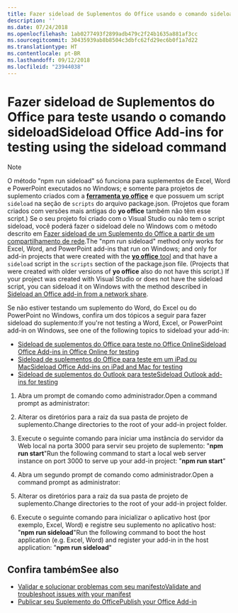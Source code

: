 ```yaml
---
title: Fazer sideload de Suplementos do Office usando o comando sideload
description: ''
ms.date: 07/24/2018
ms.openlocfilehash: 1ab0277493f2899adb479c2f24b1635a881af3cc
ms.sourcegitcommit: 30435939ab8b8504c3dbfc62fd29ec6b0f1a7d22
ms.translationtype: HT
ms.contentlocale: pt-BR
ms.lasthandoff: 09/12/2018
ms.locfileid: "23944038"
---
```

# <a name="sideload-office-add-ins-for-testing-using-the-sideload-command"></a><span data-ttu-id="ff023-102">Fazer sideload de Suplementos do Office para teste usando o **comando sideload**</span><span class="sxs-lookup"><span data-stu-id="ff023-102">Sideload Office Add-ins for testing using the **sideload command**</span></span>
 >[!NOTE]
><span data-ttu-id="ff023-p101">O método "npm run sideload" só funciona para suplementos de Excel, Word e PowerPoint executados no Windows; e somente para projetos de suplemento criados com a [**ferramenta yo office**](https://github.com/OfficeDev/generator-office) e que possuem um script `sideload` na seção de `scripts` do arquivo package.json. (Projetos que foram criados com versões mais antigas do **yo office** também não têm esse script.) Se o seu projeto foi criado com o Visual Studio ou não tem o script sideload, você poderá fazer o sideload dele no Windows com o método descrito em [Fazer sideload de um Suplemento do Office a partir de um compartilhamento de rede](create-a-network-shared-folder-catalog-for-task-pane-and-content-add-ins.md).</span><span class="sxs-lookup"><span data-stu-id="ff023-p101">The "npm run sideload" method only works for Excel, Word, and PowerPoint add-ins that run on Windows; and only for add-in projects that were created with the [**yo office** tool](https://github.com/OfficeDev/generator-office) and that have a `sideload` script in the `scripts` section of the package.json file. (Projects that were created with older versions of **yo office** also do not have this script.) If your project was created with Visual Studio or does not have the sideload script, you can sideload it on Windows with the method described in [Sideload an Office add-in from a network share](create-a-network-shared-folder-catalog-for-task-pane-and-content-add-ins.md).</span></span>
>
> <span data-ttu-id="ff023-105">Se não estiver testando um suplemento do Word, do Excel ou do PowerPoint no Windows, confira um dos tópicos a seguir para fazer sideload do suplemento:</span><span class="sxs-lookup"><span data-stu-id="ff023-105">If you're not testing a Word, Excel, or PowerPoint add-in on Windows, see one of the following topics to sideload your add-in:</span></span>
> 
> - [<span data-ttu-id="ff023-106">Sideload de suplementos do Office para teste no Office Online</span><span class="sxs-lookup"><span data-stu-id="ff023-106">Sideload Office Add-ins in Office Online for testing</span></span>](sideload-office-add-ins-for-testing.md)
> - [<span data-ttu-id="ff023-107">Sideload de suplementos do Office para teste em um iPad ou Mac</span><span class="sxs-lookup"><span data-stu-id="ff023-107">Sideload Office Add-ins on iPad and Mac for testing</span></span>](sideload-an-office-add-in-on-ipad-and-mac.md)
> - [<span data-ttu-id="ff023-108">Sideload de suplementos do Outlook para teste</span><span class="sxs-lookup"><span data-stu-id="ff023-108">Sideload Outlook add-ins for testing</span></span>](https://docs.microsoft.com/outlook/add-ins/sideload-outlook-add-ins-for-testing)

1. <span data-ttu-id="ff023-109">Abra um prompt de comando como administrador.</span><span class="sxs-lookup"><span data-stu-id="ff023-109">Open a command prompt as administrator:</span></span>

2. <span data-ttu-id="ff023-110">Alterar os diretórios para a raiz da sua pasta de projeto de suplemento.</span><span class="sxs-lookup"><span data-stu-id="ff023-110">Change directories to the root of your add-in project folder.</span></span>

3. <span data-ttu-id="ff023-111">Execute o seguinte comando para iniciar uma instância do servidor da Web local na porta 3000 para servir seu projeto de suplemento: "**npm run start**"</span><span class="sxs-lookup"><span data-stu-id="ff023-111">Run the following command to start a local web server instance on port 3000 to serve up your add-in project: "**npm run start**"</span></span>

4. <span data-ttu-id="ff023-112">Abra um segundo prompt de comando como administrador.</span><span class="sxs-lookup"><span data-stu-id="ff023-112">Open a command prompt as administrator:</span></span>

5. <span data-ttu-id="ff023-113">Alterar os diretórios para a raiz da sua pasta de projeto de suplemento.</span><span class="sxs-lookup"><span data-stu-id="ff023-113">Change directories to the root of your add-in project folder.</span></span>

6. <span data-ttu-id="ff023-114">Execute o seguinte comando para inicializar o aplicativo host (por exemplo, Excel, Word) e registre seu suplemento no aplicativo host: "**npm run sideload**"</span><span class="sxs-lookup"><span data-stu-id="ff023-114">Run the following command to boot the host application (e.g. Excel, Word) and register your add-in in the host application: "**npm run sideload**"</span></span>

## <a name="see-also"></a><span data-ttu-id="ff023-115">Confira também</span><span class="sxs-lookup"><span data-stu-id="ff023-115">See also</span></span>

- [<span data-ttu-id="ff023-116">Validar e solucionar problemas com seu manifesto</span><span class="sxs-lookup"><span data-stu-id="ff023-116">Validate and troubleshoot issues with your manifest</span></span>](troubleshoot-manifest.md)
- [<span data-ttu-id="ff023-117">Publicar seu Suplemento do Office</span><span class="sxs-lookup"><span data-stu-id="ff023-117">Publish your Office Add-in</span></span>](../publish/publish.md)